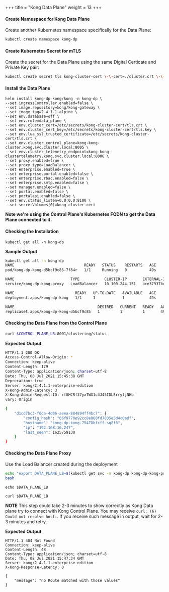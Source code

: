 +++
title = "Kong Data Plane"
weight = 13
+++

#### Create Namespace for Kong Data Plane

Create another Kubernetes namespace specifically for the Data Plane:

```bash
kubectl create namespace kong-dp
```

#### Create Kubernetes Secret for mTLS

Create the secret for the Data Plane using the same Digital Certicate and Private Key pair:

```bash
kubectl create secret tls kong-cluster-cert \-\-cert=./cluster.crt \-\-key=./cluster.key -n kong-dp
```

#### Install the Data Plane


```
helm install kong-dp kong/kong -n kong-dp \
--set ingressController.enabled=false \
--set image.repository=kong/kong-gateway \
--set image.tag=2.4.1.1-alpine \
--set env.database=off \
--set env.role=data_plane \
--set env.cluster_cert=/etc/secrets/kong-cluster-cert/tls.crt \
--set env.cluster_cert_key=/etc/secrets/kong-cluster-cert/tls.key \
--set env.lua_ssl_trusted_certificate=/etc/secrets/kong-cluster-cert/tls.crt \
--set env.cluster_control_plane=kong-kong-cluster.kong.svc.cluster.local:8005 \
--set env.cluster_telemetry_endpoint=kong-kong-clustertelemetry.kong.svc.cluster.local:8006 \
--set proxy.enabled=true \
--set proxy.type=LoadBalancer \
--set enterprise.enabled=true \
--set enterprise.portal.enabled=false \
--set enterprise.rbac.enabled=false \
--set enterprise.smtp.enabled=false \
--set manager.enabled=false \
--set portal.enabled=false \
--set portalapi.enabled=false \
--set env.status_listen=0.0.0.0:8100 \
--set secretVolumes[0]=kong-cluster-cert
```

**Note we're using the Control Plane's Kubernetes FQDN to get the Data Plane connected to it.**

#### Checking the Installation

```
kubectl get all -n kong-dp
```

**Sample Output**

```bash
kubectl get all -n kong-dp
NAME                               READY   STATUS    RESTARTS   AGE
pod/kong-dp-kong-d5bcf9c85-7f84r   1/1     Running   0          49s

NAME                         TYPE           CLUSTER-IP       EXTERNAL-IP                                                               PORT(S)                      AGE
service/kong-dp-kong-proxy   LoadBalancer   10.100.244.151   ace37937bca64475abb5252fcea93c1e-1822551085.us-east-1.elb.amazonaws.com   80:30191/TCP,443:30660/TCP   49s

NAME                           READY   UP-TO-DATE   AVAILABLE   AGE
deployment.apps/kong-dp-kong   1/1     1            1           49s

NAME                                     DESIRED   CURRENT   READY   AGE
replicaset.apps/kong-dp-kong-d5bcf9c85   1         1         1       49s
```


#### Checking the Data Plane from the Control Plane

```bash
curl $CONTROL_PLANE_LB:8001/clustering/status
```

**Expected Output**

```bash
HTTP/1.1 200 OK
Access-Control-Allow-Origin: *
Connection: keep-alive
Content-Length: 179
Content-Type: application/json; charset=utf-8
Date: Thu, 08 Jul 2021 15:45:38 GMT
Deprecation: true
Server: kong/2.4.1.1-enterprise-edition
X-Kong-Admin-Latency: 3
X-Kong-Admin-Request-ID: rfGHCRf37yxTWX1c4J45IDLSrryfjNHb
vary: Origin

{
    "d1cd7bc3-f6da-4d06-aeea-884894ff4bc7": {
        "config_hash": "66f9770e92cc8e860fd7835e5d4c0adf",
        "hostname": "kong-dp-kong-75478bfcff-sq8f6",
        "ip": "192.168.16.247",
        "last_seen": 1625759130
    }
}
```



#### Checking the Data Plane Proxy

Use the Load Balancer created during the deployment

```bash
echo "export DATA_PLANE_LB=$(kubectl get svc -n kong-dp kong-dp-kong-proxy --output=jsonpath='{.status.loadBalancer.ingress[0].hostname}')" >> ~/.bashrc
bash
```

```
echo $DATA_PLANE_LB
```

```
curl $DATA_PLANE_LB
```
**NOTE** This step could take 2-3 minutes to show correctly as Kong Data plane try to connect with Kong Control Plane. You may receive `curl: (6) Could not resolve host:`. If you receive such message in output, wait for 2-3 minutes and retry.

**Expected Output**

```
HTTP/1.1 404 Not Found
Connection: keep-alive
Content-Length: 48
Content-Type: application/json; charset=utf-8
Date: Thu, 08 Jul 2021 15:47:34 GMT
Server: kong/2.4.1.1-enterprise-edition
X-Kong-Response-Latency: 0

{
    "message": "no Route matched with those values"
}
```

